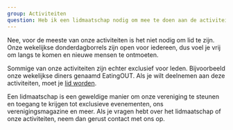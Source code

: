 ```yaml
---
group: Activiteiten
question: Heb ik een lidmaatschap nodig om mee te doen aan de activiteiten?
---
```


Nee, voor de meeste van onze activiteiten is het niet nodig om lid te zijn. Onze wekelijkse donderdagborrels zijn open voor iedereen, dus voel je vrij om langs te komen en nieuwe mensen te ontmoeten.

Sommige van onze activiteiten zijn echter exclusief voor leden. Bijvoorbeeld onze wekelijkse diners genaamd EatingOUT. Als je wilt deelnemen aan deze activiteiten, moet je [lid worden](/#join-outsite).

Een lidmaatschap is een geweldige manier om onze vereniging te steunen en toegang te krijgen tot exclusieve evenementen, ons verenigingsmagazine en meer. Als je vragen hebt over het lidmaatschap of onze activiteiten, neem dan gerust contact met ons op.
